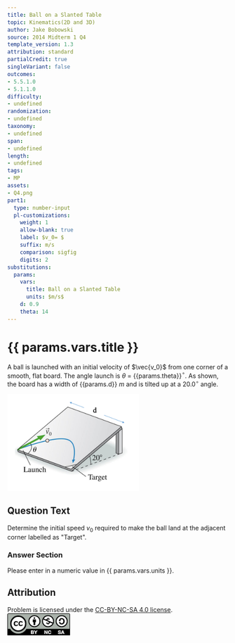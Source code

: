 ```yaml
---
title: Ball on a Slanted Table
topic: Kinematics(2D and 3D)
author: Jake Bobowski
source: 2014 Midterm 1 Q4
template_version: 1.3
attribution: standard
partialCredit: true
singleVariant: false
outcomes:
- 5.5.1.0
- 5.1.1.0
difficulty:
- undefined
randomization:
- undefined
taxonomy:
- undefined
span:
- undefined
length:
- undefined
tags:
- MP
assets:
- Q4.png
part1:
  type: number-input
  pl-customizations:
    weight: 1
    allow-blank: true
    label: $v_0= $
    suffix: m/s
    comparison: sigfig
    digits: 2
substitutions:
  params:
    vars:
      title: Ball on a Slanted Table
      units: $m/s$
    d: 0.9
    theta: 14
---
```

# {{ params.vars.title }}
A ball is launched with an initial velocity of $\vec{v_0}$ from one corner of a smooth, flat board.
The angle launch is $\theta$ = {{params.theta}}$^{\circ}$.
As shown, the board has a width of {{params.d}} $m$ and is tilted up at a 20.0$^{\circ}$ angle.

<img src="Q4.png" width=300 alt="A table of width d is slanted at 20 degrees. A ball is launched from the bottom left corner towards the bottom right corner at and angle theta." >

## Question Text

Determine the initial speed $v_0$ required to make the ball land at the adjacent corner labelled as "Target".

### Answer Section

Please enter in a numeric value in {{ params.vars.units }}.

## Attribution

Problem is licensed under the [CC-BY-NC-SA 4.0 license](https://creativecommons.org/licenses/by-nc-sa/4.0/).<br> ![The Creative Commons 4.0 license requiring attribution-BY, non-commercial-NC, and share-alike-SA license.](https://raw.githubusercontent.com/firasm/bits/master/by-nc-sa.png)